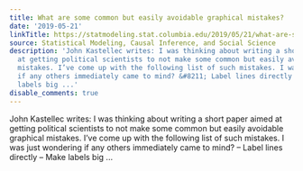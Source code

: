```yaml
---
title: What are some common but easily avoidable graphical mistakes?
date: '2019-05-21'
linkTitle: https://statmodeling.stat.columbia.edu/2019/05/21/what-are-some-common-but-easily-avoidable-graphical-mistakes/
source: Statistical Modeling, Causal Inference, and Social Science
description: 'John Kastellec writes: I was thinking about writing a short paper aimed
  at getting political scientists to not make some common but easily avoidable graphical
  mistakes. I’ve come up with the following list of such mistakes. I was just wondering
  if any others immediately came to mind? &#8211; Label lines directly &#8211; Make
  labels big ...'
disable_comments: true
---
```

John Kastellec writes: I was thinking about writing a short paper aimed at getting political scientists to not make some common but easily avoidable graphical mistakes. I’ve come up with the following list of such mistakes. I was just wondering if any others immediately came to mind? &#8211; Label lines directly &#8211; Make labels big ...